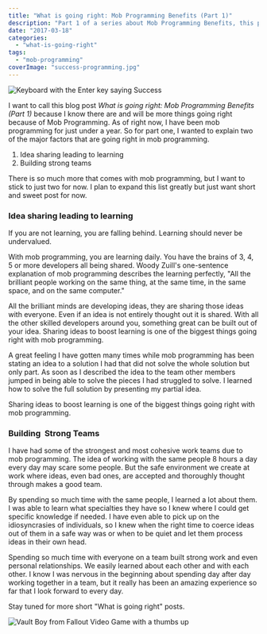 ```yaml
---
title: "What is going right: Mob Programming Benefits (Part 1)"
description: "Part 1 of a series about Mob Programming Benefits, this post covers idea sharing & building strong teams."
date: "2017-03-18"
categories: 
  - "what-is-going-right"
tags: 
  - "mob-programming"
coverImage: "success-programming.jpg"
---
```


![Keyboard with the Enter key saying Success](/images/forPosts/success-programming.jpg)

I want to call this blog post _What is going right: Mob Programming Benefits (Part 1)_ because I know there are and will be more things going right because of Mob Programming. As of right now, I have been mob programming for just under a year. So for part one, I wanted to explain two of the major factors that are going right in mob programming.

1. Idea sharing leading to learning
2. Building strong teams

There is so much more that comes with mob programming, but I want to stick to just two for now. I plan to expand this list greatly but just want short and sweet post for now.

### Idea sharing leading to learning

If you are not learning, you are falling behind. Learning should never be undervalued.

With mob programming, you are learning daily. You have the brains of 3, 4, 5 or more developers all being shared. Woody Zuill's one-sentence explanation of mob programming describes the learning perfectly, "All the brilliant people working on the same thing, at the same time, in the same space, and on the same computer."

All the brilliant minds are developing ideas, they are sharing those ideas with everyone. Even if an idea is not entirely thought out it is shared. With all the other skilled developers around you, something great can be built out of your idea. Sharing ideas to boost learning is one of the biggest things going right with mob programming.

A great feeling I have gotten many times while mob programming has been stating an idea to a solution I had that did not solve the whole solution but only part. As soon as I described the idea to the team other members jumped in being able to solve the pieces I had struggled to solve. I learned how to solve the full solution by presenting my partial idea.

Sharing ideas to boost learning is one of the biggest things going right with mob programming.

### Building  Strong Teams

I have had some of the strongest and most cohesive work teams due to mob programming. The idea of working with the same people 8 hours a day every day may scare some people. But the safe environment we create at work where ideas, even bad ones, are accepted and thoroughly thought through makes a good team.

By spending so much time with the same people, I learned a lot about them. I was able to learn what specialties they have so I knew where I could get specific knowledge if needed. I have even able to pick up on the idiosyncrasies of individuals, so I knew when the right time to coerce ideas out of them in a safe way was or when to be quiet and let them process ideas in their own head.

Spending so much time with everyone on a team built strong work and even personal relationships. We easily learned about each other and with each other. I know I was nervous in the beginning about spending day after day working together in a team, but it really has been an amazing experience so far that I look forward to every day.

Stay tuned for more short "What is going right" posts.

![Vault Boy from Fallout Video Game with a thumbs up](/images/forPosts/falloutvaultboythumbsup.jpg)
